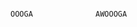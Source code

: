                                                                                                                   OOOGA              AWOOOGA
